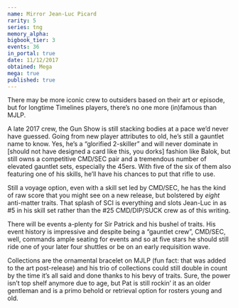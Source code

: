 ```yaml
---
name: Mirror Jean-Luc Picard
rarity: 5
series: tng
memory_alpha:
bigbook_tier: 3
events: 36
in_portal: true
date: 11/12/2017
obtained: Mega
mega: true
published: true
---
```


There may be more iconic crew to outsiders based on their art or episode, but for longtime Timelines players, there’s no one more (in)famous than MJLP. 

A late 2017 crew, the Gun Show is still stacking bodies at a pace we’d never have guessed. Going from new player attributes to old, he’s still a gauntlet name to know. Yes, he’s a “glorified 2-skiller” and will never dominate in [should not have designed a card like this, you dorks] fashion like Balok, but still owns a competitive CMD/SEC pair and a tremendous number of elevated gauntlet sets, especially the 45ers. With five of the six of them also featuring one of his skills, he’ll have his chances to put that rifle to use.

Still a voyage option, even with a skill set led by CMD/SEC, he has the kind of raw score that you might see on a new release, but bolstered by *eight* anti-matter traits. That splash of SCI is everything and slots Jean-Luc in as #5 in his skill set rather than the #25 CMD/DIP/SUCK crew as of this writing.

There will be events a-plenty for Sir Patrick and his bushel of traits. His event history is impressive and despite being a “gauntlet crew”, CMD/SEC, well, commands ample seating for events and so at five stars he should still ride one of your later four shuttles or be on an early requisition wave. 

Collections are the ornamental bracelet on MJLP (fun fact: that was added to the art post-release) and his trio of collections could still double in count by the time it’s all said and done thanks to his bevy of traits. Sure, the power isn’t top shelf anymore due to age, but Pat is still rockin’ it as an older gentleman and is a primo behold or retrieval option for rosters young and old.
